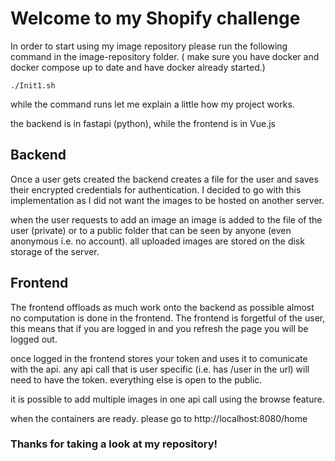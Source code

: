 # Welcome to my Shopify challenge

In order to start using my image repository please run the following command in the image-repository folder. ( make sure you have docker and docker compose up to date and have docker already started.)

` ./Init1.sh `

while the command runs let me explain a little how my project works. 

the backend is in fastapi (python), while the frontend is in Vue.js 
## Backend
Once a user gets created the backend creates a file for the user and saves their encrypted credentials for authentication.  I decided to go with this implementation as I did not want the images to be hosted on another server.

when the user requests to add an image an image is added to the file of the user (private) or to a public folder that can be seen by anyone (even anonymous i.e. no account).
all uploaded images are stored on the disk storage of the server.

## Frontend
The frontend offloads as much work onto the backend as possible almost no computation is done in the frontend. The frontend is forgetful of the user, this means that if you are logged in and you refresh the page you will be logged out. 

once logged in the frontend stores your token and uses it to comunicate with the api. any api call that is user specific (i.e. has /user in the url) will need to have the token. everything else is open to the public.

it is possible to add multiple images in one api call using the browse feature. 

when the containers are ready. please go to http://localhost:8080/home

### Thanks for taking a look at my repository!
